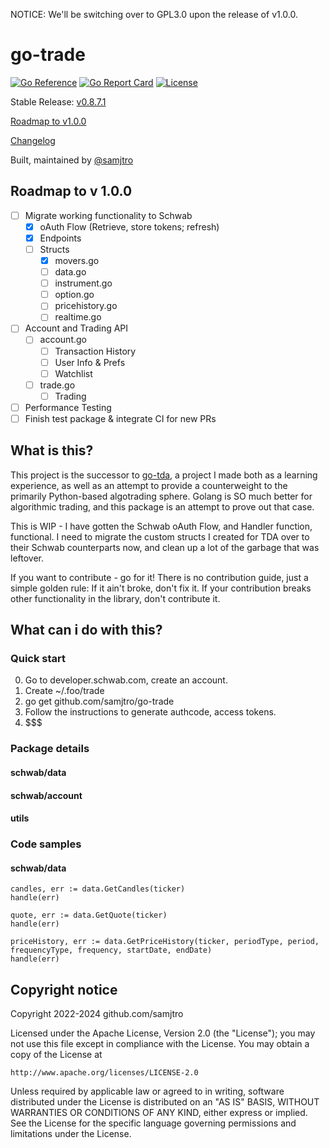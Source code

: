 NOTICE: We'll be switching over to GPL3.0 upon the release of v1.0.0.

# go-trade
[![Go Reference](https://pkg.go.dev/badge/github.com/samjtro/go-trade.svg)](https://pkg.go.dev/github.com/samjtro/go-trade)
[![Go Report Card](https://goreportcard.com/badge/github.com/samjtro/go-trade)](https://goreportcard.com/report/github.com/samjtro/go-trade)
[![License](https://img.shields.io/badge/license-Apache2-brightgreen.svg)](LICENSE)

Stable Release: [v0.8.7.1](https://github.com/samjtro/go-trade/tree/stable)

[Roadmap to v1.0.0](https://github.com/samjtro/go-trade/blob/main/TODO.md)

[Changelog](https://github.com/samjtro/go-tradtradee/blob/main/CHANGELOG.md)

Built, maintained by [@samjtro](https://github.com/samjtro)

## Roadmap to v 1.0.0

- [ ] Migrate working functionality to Schwab
    * [x] oAuth Flow (Retrieve, store tokens; refresh)
    * [x] Endpoints
    * [ ] Structs
        * [x] movers.go
        * [ ] data.go
        * [ ] instrument.go
        * [ ] option.go
        * [ ] pricehistory.go
        * [ ] realtime.go
- [ ] Account and Trading API
    * [ ] account.go
        * [ ] Transaction History
        * [ ] User Info & Prefs
        * [ ] Watchlist
    * [ ] trade.go
        * [ ] Trading
- [ ] Performance Testing
- [ ] Finish test package & integrate CI for new PRs

## What is this?

This project is the successor to [go-tda](https://github.com/samjtro/go-tda), a project I made both as a learning experience, as well as an attempt to provide a counterweight to the primarily Python-based algotrading sphere. Golang is SO much better for algorithmic trading, and this package is an attempt to prove out that case.

This is WIP - I have gotten the Schwab oAuth Flow, and Handler function, functional. I need to migrate the custom structs I created for TDA over to their Schwab counterparts now, and clean up a lot of the garbage that was leftover.

If you want to contribute - go for it! There is no contribution guide, just a simple golden rule: If it ain't broke, don't fix it. If your contribution breaks other functionality in the library, don't contribute it.

## What can i do with this?

### Quick start

0. Go to developer.schwab.com, create an account.
1. Create ~/.foo/trade
2. go get github.com/samjtro/go-trade
3. Follow the instructions to generate authcode, access tokens.
4. $$$

### Package details

#### schwab/data
#### schwab/account
#### utils

### Code samples

#### schwab/data

```
candles, err := data.GetCandles(ticker)
handle(err)

quote, err := data.GetQuote(ticker)
handle(err)

priceHistory, err := data.GetPriceHistory(ticker, periodType, period, frequencyType, frequency, startDate, endDate)
handle(err)
```

## Copyright notice

Copyright 2022-2024 github.com/samjtro

Licensed under the Apache License, Version 2.0 (the "License");
you may not use this file except in compliance with the License.
You may obtain a copy of the License at

    http://www.apache.org/licenses/LICENSE-2.0

Unless required by applicable law or agreed to in writing, software
distributed under the License is distributed on an "AS IS" BASIS,
WITHOUT WARRANTIES OR CONDITIONS OF ANY KIND, either express or implied.
See the License for the specific language governing permissions and
limitations under the License.